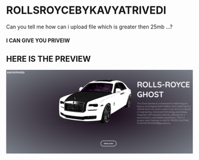 # ROLLSROYCEBYKAVYATRIVEDI
Can you tell me how can i upload file which is greater then 25mb ...?
<h4>I CAN GIVE YOU PRIVEIW </h4>
<h2>HERE IS THE PREVIEW </h2>
<img src="Screenshot (13).png" alt=" " >
